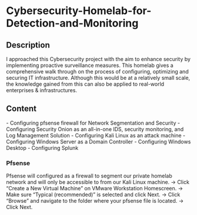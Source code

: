 <h1>Cybersecurity-Homelab-for-Detection-and-Monitoring</h1>


<h2>Description</h2>
I approached this Cybersecurity project with the aim to enhance security by implementing proactive surveillance measures.  This homelab gives a comprehensive walk through on the process of configuring, optimizing and securing IT infrastructure. Although this would be at a relatively small scale, the knowledge gained from this can also be applied to real-world enterprises & infrastructures.

<h2>Content</h2>
- Configuring pfsense firewall for Network Segmentation and Security
- Configuring Security Onion as an all-in-one IDS, security monitoring, and Log Management Solution
- Configuring Kali Linux as an attack machine
- Configuring Windows Server as a Domain Controller
- Configuring Windows Desktop
- Configuring Splunk

<h3>Pfsense</h3>
Pfsense will configured as a firewall to segment our private homelab network and will only be accessible to from our Kali Linux machine.
-> Click “Create a New Virtual Machine” on VMware Workstation Homescreen.
-> Make sure “Typical (recommended)” is selected and click Next.
-> Click “Browse” and navigate to the folder where your pfsense file is located.
-> Click Next.
